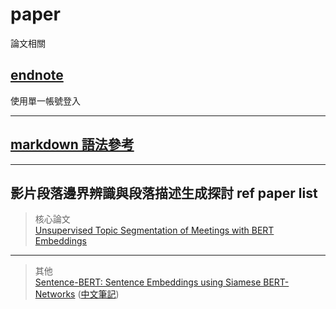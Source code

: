 # paper

論文相關

## [endnote](http://140-125-246-135-8080.libdb.yuntech.edu.tw:3000/endnote/selectdb.jsp?id=1&sta=%A8%E4%A5%A6)

使用單一帳號登入

---

## [markdown 語法參考](https://markdown.tw/)

---

## 影片段落邊界辨識與段落描述生成探討 ref paper list

>核心論文  
[Unsupervised Topic Segmentation of Meetings with BERT Embeddings](https://arxiv.org/pdf/2106.12978.pdf)  
---

>其他  
[Sentence-BERT: Sentence Embeddings using Siamese BERT-Networks](https://arxiv.org/pdf/1908.10084.pdf) ([中文筆記](https://zhuanlan.zhihu.com/p/113133510))  
